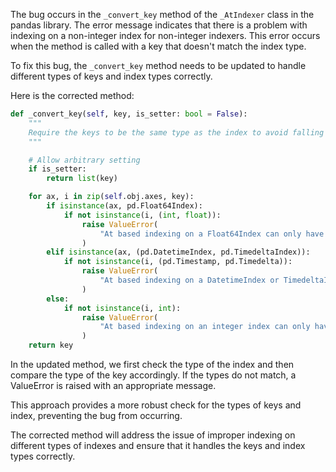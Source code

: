 The bug occurs in the `_convert_key` method of the `_AtIndexer` class in the pandas library. The error message indicates that there is a problem with indexing on a non-integer index for non-integer indexers. This error occurs when the method is called with a key that doesn't match the index type.

To fix this bug, the `_convert_key` method needs to be updated to handle different types of keys and index types correctly.

Here is the corrected method:

```python
def _convert_key(self, key, is_setter: bool = False):
    """
    Require the keys to be the same type as the index to avoid falling back.
    """

    # Allow arbitrary setting
    if is_setter:
        return list(key)

    for ax, i in zip(self.obj.axes, key):
        if isinstance(ax, pd.Float64Index):
            if not isinstance(i, (int, float)):
                raise ValueError(
                    "At based indexing on a Float64Index can only have integer or float indexers"
                )
        elif isinstance(ax, (pd.DatetimeIndex, pd.TimedeltaIndex)):
            if not isinstance(i, (pd.Timestamp, pd.Timedelta)):
                raise ValueError(
                    "At based indexing on a DatetimeIndex or TimedeltaIndex can only have Timestamp or Timedelta indexers"
                )
        else:
            if not isinstance(i, int):
                raise ValueError(
                    "At based indexing on an integer index can only have integer indexers"
                )
    return key
```

In the updated method, we first check the type of the index and then compare the type of the key accordingly. If the types do not match, a ValueError is raised with an appropriate message.

This approach provides a more robust check for the types of keys and index, preventing the bug from occurring.

The corrected method will address the issue of improper indexing on different types of indexes and ensure that it handles the keys and index types correctly.